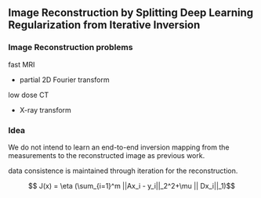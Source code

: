 ## Image Reconstruction by Splitting Deep Learning Regularization from Iterative Inversion

### Image Reconstruction problems
fast MRI
  - partial 2D Fourier transform
  
low dose CT
  - X-ray transform
  
### Idea
We do not intend to learn an end-to-end inversion mapping from the measurements to 
the reconstructed image as previous work.

data consistence is maintained through iteration for the reconstruction.


<script type="text/javascript" async src="https://cdn.mathjax.org/mathjax/latest/MathJax.js?config=TeX-MML-AM_CHTML"> </script>
$$ J(x) = \eta (\sum_{i=1}^m ||Ax_i - y_i||_2^2+\mu || Dx_i||_1)$$

